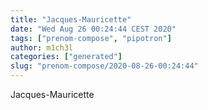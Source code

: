 ```yaml
---
title: "Jacques-Mauricette"
date: "Wed Aug 26 00:24:44 CEST 2020"
tags: ["prenom-compose", "pipotron"]
author: m1ch3l
categories: ["generated"]
slug: "prenom-compose/2020-08-26-00:24:44"
---
```


Jacques-Mauricette
